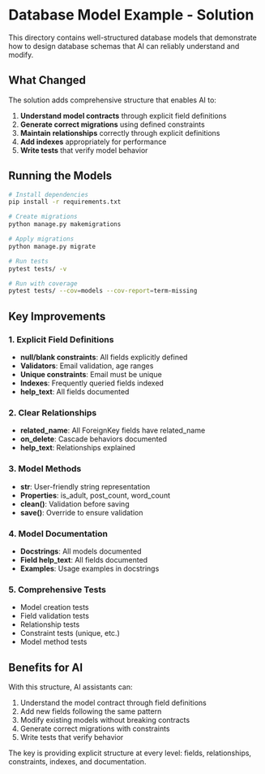 # Database Model Example - Solution

This directory contains well-structured database models that demonstrate how to design database schemas that AI can reliably understand and modify.

## What Changed

The solution adds comprehensive structure that enables AI to:

1. **Understand model contracts** through explicit field definitions
2. **Generate correct migrations** using defined constraints
3. **Maintain relationships** correctly through explicit definitions
4. **Add indexes** appropriately for performance
5. **Write tests** that verify model behavior

## Running the Models

```bash
# Install dependencies
pip install -r requirements.txt

# Create migrations
python manage.py makemigrations

# Apply migrations
python manage.py migrate

# Run tests
pytest tests/ -v

# Run with coverage
pytest tests/ --cov=models --cov-report=term-missing
```

## Key Improvements

### 1. Explicit Field Definitions
- **null/blank constraints**: All fields explicitly defined
- **Validators**: Email validation, age ranges
- **Unique constraints**: Email must be unique
- **Indexes**: Frequently queried fields indexed
- **help_text**: All fields documented

### 2. Clear Relationships
- **related_name**: All ForeignKey fields have related_name
- **on_delete**: Cascade behaviors documented
- **help_text**: Relationships explained

### 3. Model Methods
- **__str__**: User-friendly string representation
- **Properties**: is_adult, post_count, word_count
- **clean()**: Validation before saving
- **save()**: Override to ensure validation

### 4. Model Documentation
- **Docstrings**: All models documented
- **Field help_text**: All fields documented
- **Examples**: Usage examples in docstrings

### 5. Comprehensive Tests
- Model creation tests
- Field validation tests
- Relationship tests
- Constraint tests (unique, etc.)
- Model method tests

## Benefits for AI

With this structure, AI assistants can:

1. Understand the model contract through field definitions
2. Add new fields following the same pattern
3. Modify existing models without breaking contracts
4. Generate correct migrations with constraints
5. Write tests that verify behavior

The key is providing explicit structure at every level: fields, relationships, constraints, indexes, and documentation.

